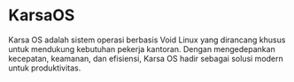# KarsaOS
Karsa OS adalah sistem operasi berbasis Void Linux yang dirancang khusus untuk mendukung kebutuhan pekerja kantoran. Dengan mengedepankan kecepatan, keamanan, dan efisiensi, Karsa OS hadir sebagai solusi modern untuk produktivitas.
